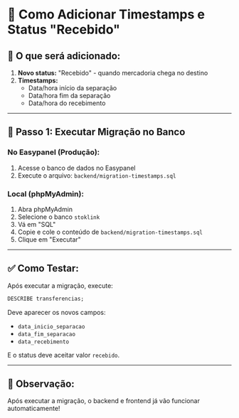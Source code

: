 # 📅 Como Adicionar Timestamps e Status "Recebido"

## 🎯 O que será adicionado:

1. **Novo status:** "Recebido" - quando mercadoria chega no destino
2. **Timestamps:**
   - Data/hora início da separação
   - Data/hora fim da separação  
   - Data/hora do recebimento

---

## 🔧 Passo 1: Executar Migração no Banco

### **No Easypanel (Produção):**

1. Acesse o banco de dados no Easypanel
2. Execute o arquivo: `backend/migration-timestamps.sql`

### **Local (phpMyAdmin):**

1. Abra phpMyAdmin
2. Selecione o banco `stoklink`
3. Vá em "SQL"
4. Copie e cole o conteúdo de `backend/migration-timestamps.sql`
5. Clique em "Executar"

---

## ✅ Como Testar:

Após executar a migração, execute:

```sql
DESCRIBE transferencias;
```

Deve aparecer os novos campos:
- `data_inicio_separacao`
- `data_fim_separacao`
- `data_recebimento`

E o status deve aceitar valor `recebido`.

---

## 📝 Observação:

Após executar a migração, o backend e frontend já vão funcionar automaticamente!
